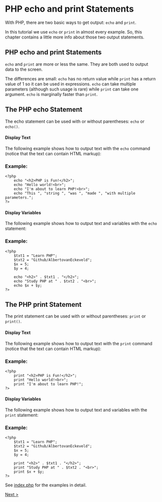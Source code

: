 # PHP echo and print Statements
With PHP, there are two basic ways to get output: ```echo``` and ```print```.

In this tutorial we use ```echo``` or ```print``` in almost every example. So, this chapter contains a little more info about those two output statements.

## PHP echo and print Statements
```echo``` and ```print``` are more or less the same. They are both used to output data to the screen.

The differences are small: ```echo``` has no return value while ```print``` has a return value of 1 so it can be used in expressions. ```echo``` can take multiple parameters (although such usage is rare) while ```print``` can take one argument. ```echo``` is marginally faster than ```print```.

## The PHP echo Statement

The echo statement can be used with or without parentheses: ```echo``` or ```echo()```.

#### Display Text

The following example shows how to output text with the ```echo``` command (notice that the text can contain HTML markup):

### Example: 

```
<?php
    echo "<h2>PHP is Fun!</h2>";
    echo "Hello world!<br>";
    echo "I'm about to learn PHP!<br>";
    echo "This ", "string ", "was ", "made ", "with multiple parameters.";
?> 
```
#### Display Variables

The following example shows how to output text and variables with the ```echo``` statement:

### Example: 

```
<?php
    $txt1 = "Learn PHP";
    $txt2 = "Github/AlbertovanEckeveld";
    $x = 5;
    $y = 4;

    echo "<h2>" . $txt1 . "</h2>";
    echo "Study PHP at " . $txt2 . "<br>";
    echo $x + $y;
?> 
```

## The PHP print Statement

The print statement can be used with or without parentheses: ```print``` or ```print()```.

#### Display Text

The following example shows how to output text with the ```print``` command (notice that the text can contain HTML markup):

### Example:

```
<?php
    print "<h2>PHP is Fun!</h2>";
    print "Hello world!<br>";
    print "I'm about to learn PHP!";
?> 
```

#### Display Variables

The following example shows how to output text and variables with the ```print``` statement:

### Example: 

```
<?php
    $txt1 = "Learn PHP";
    $txt2 = "Github/AlbertovanEckeveld";
    $x = 5;
    $y = 4;

    print "<h2>" . $txt1 . "</h2>";
    print "Study PHP at " . $txt2 . "<br>";
    print $x + $y;
?> 
```

See [index.php](index.php) for the examples in detail.

[Next >](../6.%20Data%20Types/README.md)
